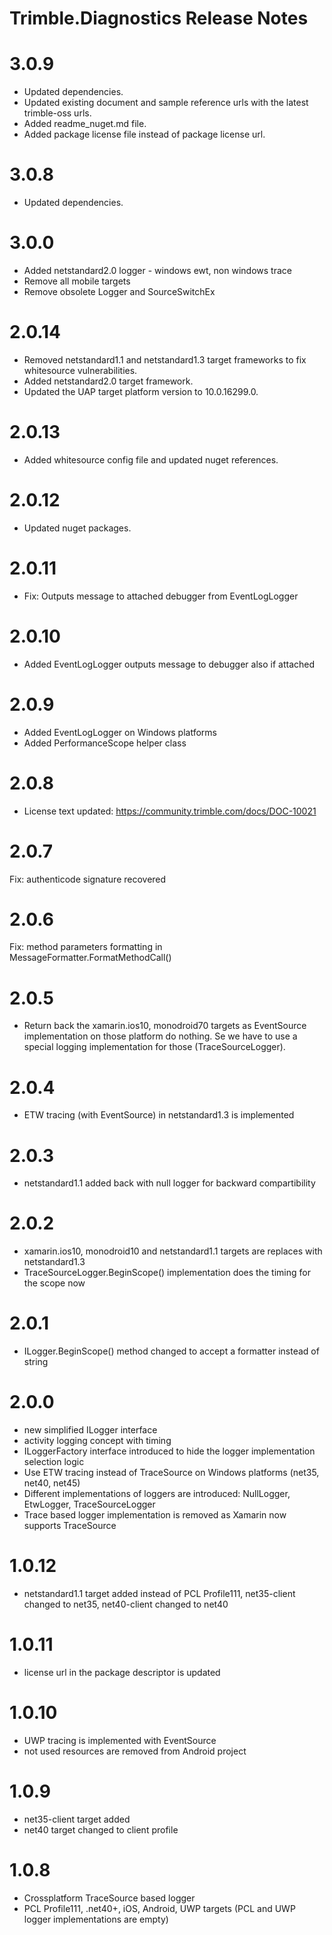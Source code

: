 # Trimble.Diagnostics Release Notes

# 3.0.9
* Updated dependencies.
* Updated existing document and sample reference urls with the latest trimble-oss urls.
* Added readme_nuget.md file.
* Added package license file instead of package license url.

# 3.0.8
* Updated dependencies.

# 3.0.0
* Added netstandard2.0 logger - windows ewt, non windows trace
* Remove all mobile targets
* Remove obsolete Logger and SourceSwitchEx

# 2.0.14
* Removed netstandard1.1 and netstandard1.3 target frameworks to fix whitesource vulnerabilities.
* Added netstandard2.0 target framework.
* Updated the UAP target platform version to 10.0.16299.0.

# 2.0.13
* Added whitesource config file and updated nuget references.

# 2.0.12
* Updated nuget packages.

# 2.0.11
* Fix: Outputs message to attached debugger from EventLogLogger

# 2.0.10
* Added EventLogLogger outputs message to debugger also if attached

# 2.0.9
* Added EventLogLogger on Windows platforms
* Added PerformanceScope helper class

# 2.0.8
* License text updated: https://community.trimble.com/docs/DOC-10021

# 2.0.7
Fix: authenticode signature recovered

# 2.0.6
Fix: method parameters formatting in MessageFormatter.FormatMethodCall()

# 2.0.5
* Return back the xamarin.ios10, monodroid70 targets as EventSource implementation on those platform do nothing. Se we have to use a special logging implementation for those (TraceSourceLogger).

# 2.0.4
* ETW tracing (with EventSource) in netstandard1.3 is implemented

# 2.0.3
* netstandard1.1 added back with null logger for backward compartibility

# 2.0.2
* xamarin.ios10, monodroid10 and netstandard1.1 targets are replaces with netstandard1.3
* TraceSourceLogger.BeginScope() implementation does the timing for the scope now

# 2.0.1
* ILogger.BeginScope() method changed to accept a formatter instead of string

# 2.0.0

* new simplified ILogger interface
* activity logging concept with timing
* ILoggerFactory interface introduced to hide the logger implementation selection logic
* Use ETW tracing instead of TraceSource on Windows platforms (net35, net40, net45)
* Different implementations of loggers are introduced: NullLogger, EtwLogger, TraceSourceLogger
* Trace based logger implementation is removed as Xamarin now supports TraceSource

# 1.0.12

* netstandard1.1 target added instead of PCL Profile111, net35-client changed to net35, net40-client changed to net40

# 1.0.11

* license url in the package descriptor is updated

# 1.0.10

* UWP tracing is implemented with EventSource
* not used resources are removed from Android project

# 1.0.9

* net35-client target added
* net40 target changed to client profile

# 1.0.8

* Crossplatform TraceSource based logger
* PCL Profile111, .net40+, iOS, Android, UWP targets (PCL and UWP logger implementations are empty)
